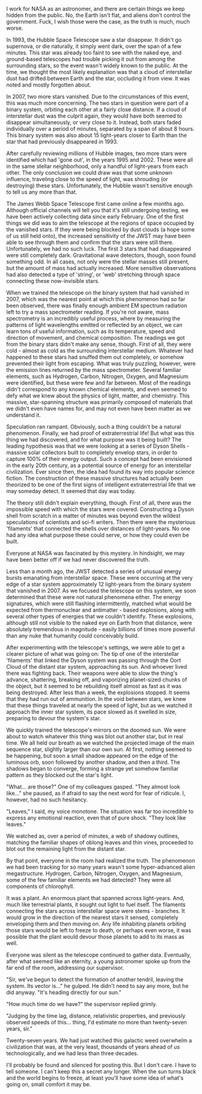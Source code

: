 I work for NASA as an astronomer, and there are certain things we keep hidden from the public. No, the Earth isn't flat, and aliens don't control the government. Fuck, I wish those were the case, as the truth is much, much worse.

In 1993, the Hubble Space Telescope saw a star disappear. It didn't go supernova, or die naturally, it simply went dark, over the span of a few minutes. This star was already too faint to see with the naked eye, and ground-based telescopes had trouble picking it out from among the surrounding stars, so the event wasn't widely known to the public. At the time, we thought the most likely explanation was that a cloud of interstellar dust had drifted between Earth and the star, occluding it from view. It was noted and mostly forgotten about.

In 2007, two more stars vanished. Due to the circumstances of this event, this was much more concerning. The two stars in question were part of a binary system, orbiting each other at a fairly close distance. If a cloud of interstellar dust was the culprit again, they would have both seemed to disappear simultaneously, or very close to it. Instead, both stars faded individually over a period of minutes, separated by a span of about 8 hours. This binary system was also about 15 light-years closer to Earth than the star that had previously disappeared in 1993.

After carefully reviewing millions of Hubble images, two more stars were identified which had 'gone out', in the years 1995 and 2002. These were all in the same stellar neighborhood, only a handful of light-years from each other. The only conclusion we could draw was that some unknown influence, traveling close to the speed of light, was shrouding (or destroying) these stars. Unfortunately, the Hubble wasn't sensitive enough to tell us any more than that.

The James Webb Space Telescope first came online a few months ago. Although official channels will tell you that it's still undergoing testing, we have been actively collecting data since early February. One of the first things we did was to aim the telescope at the regions of space occupied by the vanished stars. If they were being blocked by dust clouds (a hope some of us still held onto), the increased sensitivity of the JWST may have been able to see through them and confirm that the stars were still there. Unfortunately, we had no such luck. The first 3 stars that had disappeared were still completely dark. Gravitational wave detectors, though, soon found something odd. In all cases, not only were the stellar masses still present, but the amount of mass had actually increased. More sensitive observations had also detected a type of 'string', or 'web' stretching through space connecting these now-invisible stars.

When we trained the telescope on the binary system that had vanished in 2007, which was the nearest point at which this phenomenon had so far been observed, there was finally enough ambient EM spectrum radiation left to try a mass spectrometer reading. If you're not aware, mass spectrometry is an incredibly useful process, where by measuring the patterns of light wavelengths emitted or reflected by an object, we can learn tons of useful information, such as its temperature, speed and direction of movement, and chemical composition. The readings we got from the binary stars didn't make any sense, though. First of all, they were cold - almost as cold as the surrounding interstellar medium. Whatever had happened to these stars had snuffed them out completely, or somehow prevented their light from escaping. What was truly puzzling, however, were the emission lines returned by the mass spectrometer. Several familiar elements, such as Hydrogen, Carbon, Nitrogen, Oxygen, and Magnesium were identified, but these were few and far between. Most of the readings didn't correspond to any known chemical elements, and even seemed to defy what we knew about the physics of light, matter, and chemistry. This massive, star-spanning structure was primarily composed of materials that we didn't even have names for, and may not even have been matter as we understand it.

Speculation ran rampant. Obviously, such a thing couldn't be a natural phenomenon. Finally, we had proof of extraterrestrial life! But what was this thing we had discovered, and for what purpose was it being built? The leading hypothesis was that we were looking at a series of Dyson Shells - massive solar collectors built to completely envelop stars, in order to capture 100% of their energy output. Such a concept had been envisioned in the early 20th century, as a potential source of energy for an interstellar civilization. Ever since then, the idea had found its way into popular science fiction. The construction of these massive structures had actually been theorized to be one of the first signs of intelligent extraterrestrial life that we may someday detect. It seemed that day was today.

The theory still didn't explain everything, though. First of all, there was the impossible speed with which the stars were covered. Constructing a Dyson shell from scratch in a matter of minutes was beyond even the wildest speculations of scientists and sci-fi writers. Then there were the mysterious 'filaments' that connected the shells over distances of light-years. No one had any idea what purpose these could serve, or how they could even be built.

Everyone at NASA was fascinated by this mystery. In hindsight, we may have been better off if we had never discovered the truth.

Less than a month ago, the JWST detected a series of unusual energy bursts emanating from interstellar space. These were occurring at the very edge of a star system approximately 12 light-years from the binary system that vanished in 2007. As we focused the telescope on this system, we soon determined that these were not natural phenomena either. The energy signatures, which were still flashing intermittently, matched what would be expected from thermonuclear and antimatter - based explosions, along with several other types of energies that we couldn't identify. These explosions, although still not visible to the naked eye on Earth from that distance, were absolutely tremendous in magnitude - easily billions of times more powerful than any nuke that humanity could conceivably build.  


After experimenting with the telescope's settings, we were able to get a clearer picture of what was going on: The tip of one of the interstellar 'filaments' that linked the Dyson system was passing through the Oort Cloud of the distant star system, approaching its sun. And whoever lived there was fighting back. Their weapons were able to slow the thing's advance, shattering, breaking off, and vaporizing planet-sized chunks of the object, but it seemed to be rebuilding itself almost as fast as it was being destroyed. After less than a week, the explosions stopped. It seems that they had run out of ammunition. In the void between stars, we knew that these things traveled at nearly the speed of light, but as we watched it approach the inner star system, its pace slowed as it swelled in size, preparing to devour the system's star.

We quickly trained the telescope's mirrors on the doomed sun. We were about to watch whatever this thing was blot out another star, but in real time. We all held our breath as we watched the projected image of the main sequence star, slightly larger than our own sun. At first, nothing seemed to be happening, but soon a small shadow appeared on the edge of the luminous orb, soon followed by another shadow, and then a third. The shadows began to converge, forming a strange yet somehow familiar pattern as they blocked out the star's light.

"What... are those?" One of my colleagues gasped. "They almost look like..." she paused, as if afraid to say the next word for fear of ridicule. I, however, had no such hesitancy.

"Leaves," I said, my voice monotone. The situation was far too incredible to express any emotional reaction, even that of pure shock. "They look like leaves."

We watched as, over a period of minutes, a web of shadowy outlines, matching the familiar shapes of oblong leaves and thin vines, proceeded to blot out the remaining light from the distant star.

By that point, everyone in the room had realized the truth. The phenomenon we had been tracking for so many years wasn't some hyper-advanced alien megastructure. Hydrogen, Carbon, Nitrogen, Oxygen, and Magnesium, some of the few familiar elements we had detected? They were all components of chlorophyll.

It was a plant. An enormous plant that spanned across light-years. And, much like terrestrial plants, it sought out light to fuel itself. The filaments connecting the stars across interstellar space were stems - branches. It would grow in the direction of the nearest stars it sensed, completely enveloping them and then moving on. Any life inhabiting planets orbiting those stars would be left to freeze to death, or perhaps even worse, it was possible that the plant would devour those planets to add to its mass as well. 

Everyone was silent as the telescope continued to gather data. Eventually, after what seemed like an eternity, a young astronomer spoke up from the far end of the room, addressing our supervisor.

"Sir, we've begun to detect the formation of another tendril, leaving the system. Its vector is..." he gulped. He didn't need to say any more, but he did anyway. "It's heading directly for our sun."

"How much time do we have?" the supervisor replied grimly.

"Judging by the time lag, distance, relativistic properties, and previously observed speeds of this... thing, I'd estimate no more than twenty-seven years, sir."

Twenty-seven years. We had just watched this galactic weed overwhelm a civilization that was, at the very least, thousands of years ahead of us technologically, and we had less than three decades.

I'll probably be found and silenced for posting this. But I don't care. I have to tell someone. I can't keep this a secret any longer. When the sun turns black and the world begins to freeze, at least you'll have some idea of what's going on, small comfort it may be.